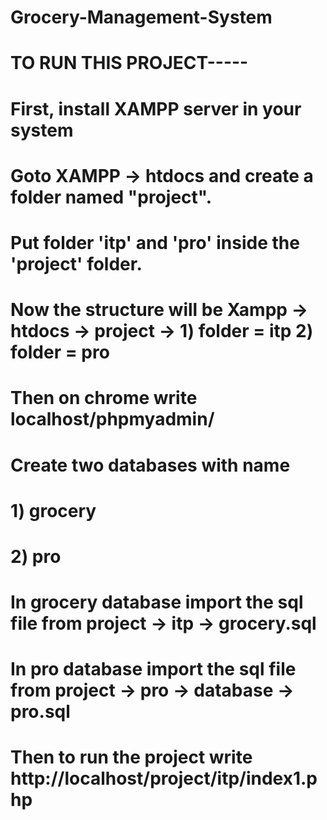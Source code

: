 # Grocery-Management-System

# TO RUN THIS PROJECT-----

# First, install XAMPP server in your system
# Goto XAMPP -> htdocs and create a folder named "project".
# Put folder 'itp' and 'pro' inside the 'project' folder.
# Now the structure will be Xampp -> htdocs -> project -> 1) folder = itp 2) folder = pro
# Then on chrome write localhost/phpmyadmin/
# Create two databases with name
#    1) grocery
#    2) pro
# In grocery database import the sql file from project -> itp -> grocery.sql
# In pro database import the sql file from project -> pro -> database -> pro.sql
# Then to run the project write http://localhost/project/itp/index1.php
